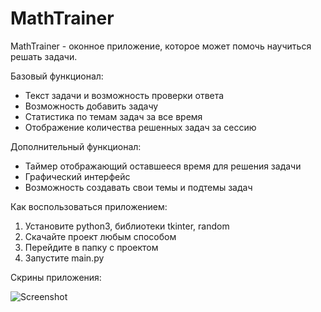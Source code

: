 # MathTrainer

MathTrainer - оконное приложение, которое может помочь научиться решать задачи.

Базовый функционал:
- Текст задачи и возможность проверки ответа
- Возможность добавить задачу
- Статистика по темам задач за все время
- Отображение количества решенных задач за сессию

Дополнительный функционал:
- Таймер отображающий оставшееся время для решения задачи
- Графический интерфейс
- Возможность создавать свои темы и подтемы задач

Как воспользоваться приложением:
1. Установите python3, библиотеки tkinter, random
2. Скачайте проект любым способом
3. Перейдите в папку с проектом
4. Запустите main.py

Скрины приложения:

![Screenshot](https://user-images.githubusercontent.com/124462472/230796321-54f90754-9125-43cf-a1ec-e76d9da9801d.png)
